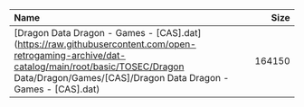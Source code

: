 |Name|Size|
|:---|---:|
|[Dragon Data Dragon - Games - [CAS].dat](https://raw.githubusercontent.com/open-retrogaming-archive/dat-catalog/main/root/basic/TOSEC/Dragon Data/Dragon/Games/[CAS]/Dragon Data Dragon - Games - [CAS].dat)|164150|
